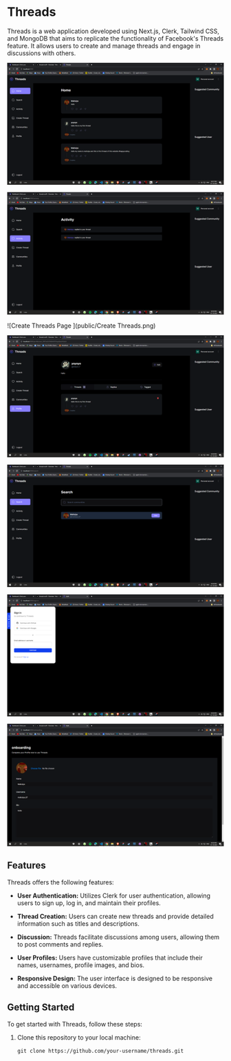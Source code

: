 # Threads

Threads is a web application developed using Next.js, Clerk, Tailwind CSS, and MongoDB that aims to replicate the functionality of Facebook's Threads feature. It allows users to create and manage threads and engage in discussions with others.

![Home Page ](public/Home.png)

![Activity  Page ](public/Activity.png)

![Create Threads  Page ](public/Create Threads.png)

![Profile Page ](public/Profile.png)

![Search Page ](public/Search.png)

![Login Page ](public/Login.png)

![Onboarding Page ](public/Onboarding.png)

## Features

Threads offers the following features:

- **User Authentication:** Utilizes Clerk for user authentication, allowing users to sign up, log in, and maintain their profiles.

- **Thread Creation:** Users can create new threads and provide detailed information such as titles and descriptions.

- **Discussion:** Threads facilitate discussions among users, allowing them to post comments and replies.

- **User Profiles:** Users have customizable profiles that include their names, usernames, profile images, and bios.

- **Responsive Design:** The user interface is designed to be responsive and accessible on various devices.

## Getting Started

To get started with Threads, follow these steps:

1. Clone this repository to your local machine:

   ```shell
   git clone https://github.com/your-username/threads.git
